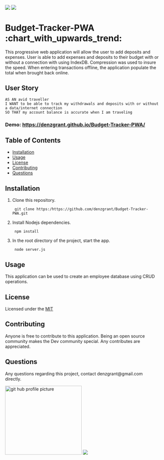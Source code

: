 <img src="https://img.shields.io/badge/Node-12.16.3-brightgreen"> <img src="https://img.shields.io/github/last-commit/denzgrant/Employee-Management-System">
<h1>Budget-Tracker-PWA :chart_with_upwards_trend:</h1> 

This progressive web application will allow the user to add deposits and expenses. User is able to add expenses and deposits to their budget with or without a connection with using IndexDB. Compression was used to insure the speed. When entering transactions offline, the application populate the total when brought back online.
  
 ## User Story
```
AS AN avid traveller
I WANT to be able to track my withdrawals and deposits with or without a data/internet connection
SO THAT my account balance is accurate when I am traveling
```

### Demo:  https://denzgrant.github.io/Budget-Tracker-PWA/
</p>
  <h2>Table of Contents</h2>
  <ul> 
   <li><a href="#Installation">Installation</a></li> 
   <li><a href="#Usage">Usage</a></li>   
   <li><a href="#License">License</a></li>   
   <li><a href="#Contributing">Contributing</a></li>   
   <li><a href="#Questions">Questions</a></li>                         
  </ul>
  <h2 id="Installation">Installation</h2>                         
  <p>
  <ol>
<li>Clone this repository.<pre><code> git <span class="hljs-keyword">clone</span> <span class="hljs-title">https</span>:/https://github.com/denzgrant/Budget-Tracker-PWA.git
</code></pre></li>
<li>Install Nodejs dependencies.<pre><code> npm <span class="hljs-keyword">install</span>
</code></pre></li>
<li>In the root directory of the project, start the app.<pre><code> <span class="hljs-keyword">node</span> <span class="hljs-title">server</span>.js
</code></pre></li>
</ol>
  <h2 id="Usage">Usage</h2>
  <p>This application can be used to create an employee database using CRUD operations. 
  <h2 id="License">License</h2>
  <p>Licensed under the <a href="./LICENSE">MIT</a></p>
  <h2 id="Contributing">Contributing</h2>
  <p>Anyone is free to contribute to this application. Being an open source community makes the Dev community special. Any contributes are appreciated. </p>
  <h2 id="Questions">Questions</h2>
  <p style="strong">Any questions regarding this project, contact denzgrant@gmail.com directly.</p> 
  <img src="https://avatars.githubusercontent.com/u/58059554?" alt="git hub profile picture" height="225" width="250">
  
  <img src="https://img.shields.io/github/followers/denzgrant?label=follow&style=social">
  
